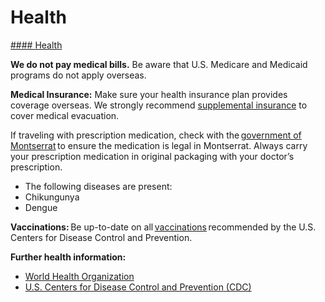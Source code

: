 # Health

[#### Health](javascript:void(0); "Health")

**We do not pay medical bills.** Be aware that U.S. Medicare and Medicaid programs do not apply overseas.

**Medical Insurance:** Make sure your health insurance plan provides coverage overseas. We strongly recommend [supplemental insurance](https://travel.state.gov/content/travel/en/international-travel/before-you-go/your-health-abroad/Insurance_Coverage_Overseas.html) to cover medical evacuation.  
  
If traveling with prescription medication, check with the [government of Montserrat](https://www.gov.ms/) to ensure the medication is legal in Montserrat. Always carry your prescription medication in original packaging with your doctor’s prescription.

* The following diseases are present:
* Chikungunya
* Dengue

**Vaccinations:** Be up-to-date on all [vaccinations](https://wwwnc.cdc.gov/travel/destinations/traveler/none/montserrat?s_cid=ncezid-dgmq-travel-single-001) recommended by the U.S. Centers for Disease Control and Prevention.

**Further health information:**

* [World Health Organization](https://www.who.int/health-topics/travel-and-health/)
* [U.S. Centers for Disease Control and Prevention (CDC)](https://wwwnc.cdc.gov/travel/destinations/traveler/none/montserrat?s_cid=ncezid-dgmq-travel-single-001)